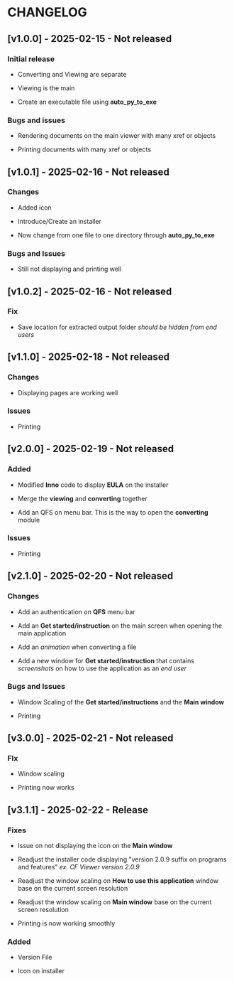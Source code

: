 # CHANGELOG

## [v1.0.0] - 2025-02-15 - Not released

### Initial release

- Converting and Viewing are separate

- Viewing is the main 

- Create an executable file using **auto_py_to_exe**

### Bugs and issues

- Rendering documents on the main viewer with many xref or objects

- Printing documents with many xref or objects

## [v1.0.1] - 2025-02-16 - Not released

### Changes

- Added icon

- Introduce/Create an installer

- Now change from one file to one directory through **auto_py_to_exe**

### Bugs and Issues

- Still not displaying and printing well

## [v1.0.2] - 2025-02-16 - Not released

### Fix

- Save location for extracted output folder _should be hidden from end users_

## [v1.1.0] - 2025-02-18 - Not released

### Changes

- Displaying pages are working well

### Issues

- Printing

## [v2.0.0] - 2025-02-19 - Not released

### Added

- Modified **Inno** code to display **EULA** on the installer

- Merge the **viewing** and **converting** together

- Add an QFS on menu bar. This is the way to open the **converting** module

### Issues

- Printing

## [v2.1.0] - 2025-02-20 - Not released

### Changes

- Add an authentication on **QFS** menu bar

- Add an **Get started/instruction** on the main screen when opening the main application

- Add an _animation_ when converting a file

- Add a new window for **Get started/instruction** that contains _screenshots_ on how to use the application as an _end user_

### Bugs and Issues

- Window Scaling of the **Get started/instructions** and the **Main window**

- Printing

## [v3.0.0] - 2025-02-21 - Not released

### FIx

- Window scaling

- Printing now works

## [v3.1.1] - 2025-02-22 - Release

### Fixes

- Issue on not displaying the icon on the **Main window**

- Readjust the installer code displaying "version 2.0.9 suffix on programs and features" _ex. CF Viewer version 2.0.9_ 

- Readjust the window scaling on **How to use this application** window base on the current screen resolution

- Readjust the window scaling on **Main window** base on the current screen resolution

- Printing is now working smoothly

### Added

- Version File

- Icon on installer
